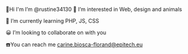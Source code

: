 :wave:Hi I'm I’m @rustine34130
:bust_in_silhouette: I’m interested in Web, design and animals

:seedling: I’m currently learning PHP, JS, CSS 

:grinning: I’m looking to collaborate on with you

:phone:You can reach me carine.biosca-florand@epitech.eu